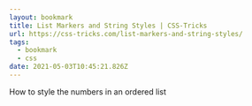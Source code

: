 ```yaml
---
layout: bookmark
title: List Markers and String Styles | CSS-Tricks
url: https://css-tricks.com/list-markers-and-string-styles/
tags:
  - bookmark
  - css
date: 2021-05-03T10:45:21.826Z
---
```

How to style the numbers in an ordered list 